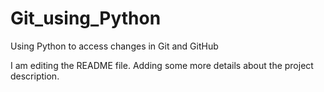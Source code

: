 # Git_using_Python
Using Python to access changes in Git and GitHub

I am editing the README file. Adding some more details about the project description.
